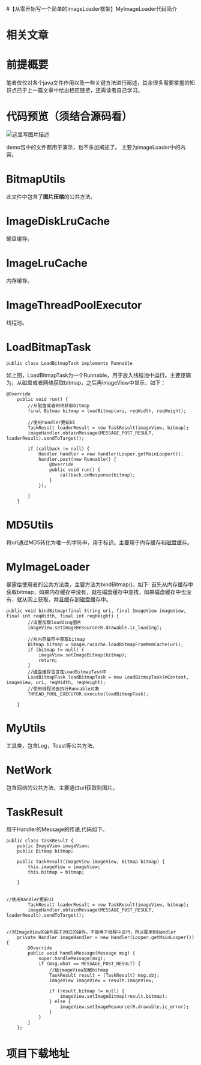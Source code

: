 #【从零开始写一个简单的ImageLoader框架】MyImageLoader代码简介
# 相关文章







# 前提概要

笔者仅仅对各个java文件作用以及一些关键方法进行阐述，其余很多需要掌握的知识点已于上一篇文章中给出相应链接，还需读者自己学习。

# 代码预览（须结合源码看）

<img src="https://imgconvert.csdnimg.cn/aHR0cDovL2ltZy5ibG9nLmNzZG4ubmV0LzIwMTYwODEyMTU1ODI4NjI5" alt="这里写图片描述">

demo包中的文件都用于演示，也不多加阐述了。 主要为imageLoader中的内容。

# BitmapUtils

此文件中包含了**图片压缩**的公共方法。

# ImageDiskLruCache

硬盘缓存。

# ImageLruCache

内存缓存。

# ImageThreadPoolExecutor

线程池。

# LoadBitmapTask

```
public class LoadBitmapTask implements Runnable 

```

如上图，LoadBitmapTask为一个Runnable，用于放入线程池中运行。主要逻辑为，从磁盘或者网络获取bitmap，之后再imageView中显示，如下：

```
@Override
    public void run() {
        //从磁盘或者网络获取bitmap
        final Bitmap bitmap = loadBitmap(uri, reqWidth, reqHeight);

        //使用handler更新UI
        TaskResult loaderResult = new TaskResult(imageView, bitmap);
        imageHandler.obtainMessage(MESSAGE_POST_RESULT, loaderResult).sendToTarget();

        if (callback != null) {
            Handler handler = new Handler(Looper.getMainLooper());
            handler.post(new Runnable() {
                @Override
                public void run() {
                    callback.onResponse(bitmap);
                }
            });

        }
    }

```

# MD5Utils

将url通过MD5转化为唯一的字符串，用于标识。主要用于内存缓存和磁盘缓存。

# MyImageLoader

暴露给使用者的公共方法类，主要方法为bindBitmap()，如下: 首先从内存缓存中获取bitmap，如果内存缓存中没有，就在磁盘缓存中查找，如果磁盘缓存中也没有，就从网上获取，并且缓存到磁盘缓存中。

```
public void bindBitmap(final String uri, final ImageView imageView, final int reqWidth, final int reqHeight) {
        //设置加载loadding图片
        imageView.setImageResource(R.drawable.ic_loading);

        //从内存缓存中获取bitmap
        Bitmap bitmap = imageLrucache.loadBitmapFromMemCache(uri);
        if (bitmap != null) {
            imageView.setImageBitmap(bitmap);
            return;
        }
        //磁盘缓存包含在LoadBitmapTask中
        LoadBitmapTask loadBitmapTask = new LoadBitmapTask(mContext, imageView, uri, reqWidth, reqHeight);
        //使用线程池去执行Runnable对象
        THREAD_POOL_EXECUTOR.execute(loadBitmapTask);

    }

```

# MyUtils

工具类，包含Log，Toast等公共方法。

# NetWork

包含网络的公共方法，主要通过url获取到图片。

# TaskResult

用于Handler的Message的传递,代码如下。

```
public class TaskResult {
    public ImageView imageView;
    public Bitmap bitmap;

    public TaskResult(ImageView imageView, Bitmap bitmap) {
        this.imageView = imageView;
        this.bitmap = bitmap;

    }


```

```
//使用handler更新UI
        TaskResult loaderResult = new TaskResult(imageView, bitmap);
        imageHandler.obtainMessage(MESSAGE_POST_RESULT, loaderResult).sendToTarget();


```

```
//对ImageView的操作属于对UI的操作，不能再子线程中进行，所以要用到Handler
    private Handler imageHandler = new Handler(Looper.getMainLooper()) {
        @Override
        public void handleMessage(Message msg) {
            super.handleMessage(msg);
            if (msg.what == MESSAGE_POST_RESULT) {
                //给imageView加载bitmap
                TaskResult result = (TaskResult) msg.obj;
                ImageView imageView = result.imageView;

                if (result.bitmap != null) {
                    imageView.setImageBitmap(result.bitmap);
                } else {
                    imageView.setImageResource(R.drawable.ic_error);
                }
            }
        }
    };

```

# 项目下载地址


